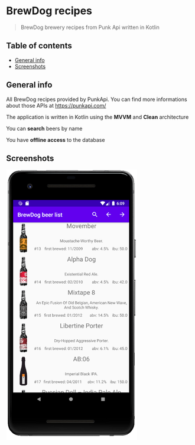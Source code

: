 # BrewDog recipes
> BrewDog brewery recipes from Punk Api written in Kotlin

## Table of contents
* [General info](#general-info)
* [Screenshots](#screenshots)

## General info
All BrewDog recipes provided by PunkApi. You can find more informations about those APIs at https://punkapi.com/

The application is written in Kotlin using the **MVVM** and **Clean** architecture

You can **search** beers by name

You have **offline access** to the database

## Screenshots
![Example screenshot](./img/1.png) 
